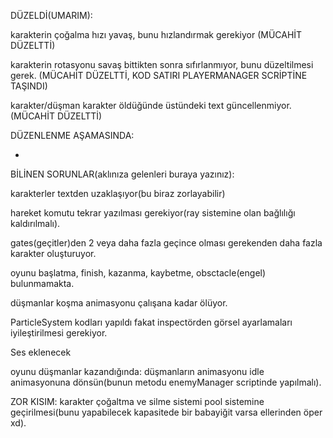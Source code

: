DÜZELDİ(UMARIM):

karakterin çoğalma hızı yavaş, bunu hızlandırmak gerekiyor (MÜCAHİT DÜZELTTİ)

karakterin rotasyonu savaş bittikten sonra sıfırlanmıyor, bunu düzeltilmesi gerek.    (MÜCAHİT DÜZELTTİ, KOD SATIRI PLAYERMANAGER SCRİPTİNE TAŞINDI)

karakter/düşman karakter öldüğünde üstündeki text güncellenmiyor. (MÜCAHİT DÜZELTTİ)

DÜZENLENME AŞAMASINDA:

-


BİLİNEN SORUNLAR(aklınıza gelenleri buraya yazınız):

karakterler textden uzaklaşıyor(bu biraz zorlayabilir)

hareket komutu tekrar yazılması gerekiyor(ray sistemine olan bağlılığı kaldırılmalı).

gates(geçitler)den 2 veya daha fazla geçince olması gerekenden daha fazla karakter oluşturuyor.

oyunu başlatma, finish, kazanma, kaybetme, obsctacle(engel) bulunmamakta.

düşmanlar koşma animasyonu çalışana kadar ölüyor.

ParticleSystem kodları yapıldı fakat inspectörden görsel ayarlamaları iyileştirilmesi gerekiyor.

Ses eklenecek

oyunu düşmanlar kazandığında:
düşmanların animasyonu idle animasyonuna dönsün(bunun metodu enemyManager scriptinde yapılmalı).



ZOR KISIM:
karakter çoğaltma ve silme sistemi pool sistemine geçirilmesi(bunu yapabilecek kapasitede bir babayiğit varsa ellerinden öper xd).

